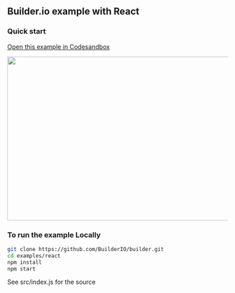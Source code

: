 ## Builder.io example with React

### Quick start

[Open this example in Codesandbox](https://codesandbox.io/s/github/BuilderIO/builder/tree/main/examples/react)

<a target="_blank" href="https://codesandbox.io/s/github/BuilderIO/builder/tree/main/examples/react">
  <img width="597" height="375" src="https://i.imgur.com/zue72Q0.jpg">
</a>

### To run the example Locally

```bash
git clone https://github.com/BuilderIO/builder.git
cd examples/react
npm install
npm start
```

See src/index.js for the source
